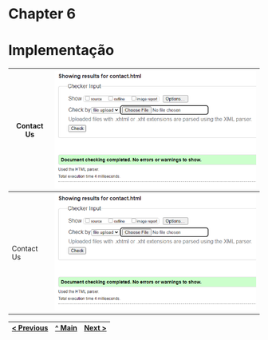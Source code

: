 # Chapter 6
# Implementação

| Contact Us | <img src="docs-img/contact-validator.png" alt="contact" width="500" /> |
|-------|-------|
| Contact Us | <img src="docs-img/contact-validator.png" alt="contact" width="500" /> |

| [< Previous](C5.md) | [^ Main](../README.md) | [Next >](C7.md) |
|:----------------------------------:|:----------------------------------:|:----------------------------------:|
